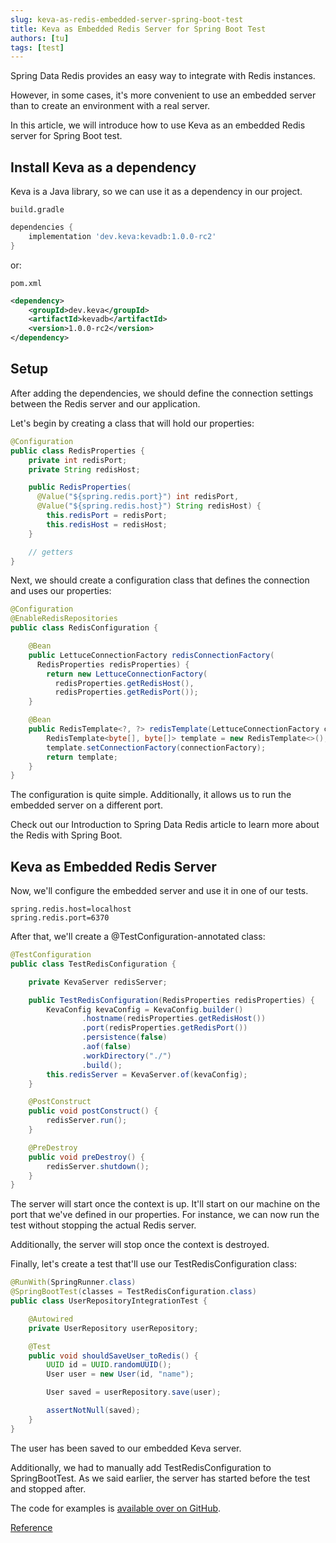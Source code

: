 ```yaml
---
slug: keva-as-redis-embedded-server-spring-boot-test
title: Keva as Embedded Redis Server for Spring Boot Test
authors: [tu]
tags: [test]
---
```


Spring Data Redis provides an easy way to integrate with Redis instances.

However, in some cases, it's more convenient to use an embedded server than to create an environment with a real server.

In this article, we will introduce how to use Keva as an embedded Redis server for Spring Boot test.

## Install Keva as a dependency

Keva is a Java library, so we can use it as a dependency in our project.

`build.gradle`

```groovy
dependencies {
    implementation 'dev.keva:kevadb:1.0.0-rc2'
}
```

or:

`pom.xml`

```xml
<dependency>
    <groupId>dev.keva</groupId>
    <artifactId>kevadb</artifactId>
    <version>1.0.0-rc2</version>
</dependency>
```

## Setup

After adding the dependencies, we should define the connection settings between the Redis server and our application.

Let's begin by creating a class that will hold our properties:

```java
@Configuration
public class RedisProperties {
    private int redisPort;
    private String redisHost;

    public RedisProperties(
      @Value("${spring.redis.port}") int redisPort, 
      @Value("${spring.redis.host}") String redisHost) {
        this.redisPort = redisPort;
        this.redisHost = redisHost;
    }

    // getters
}
```

Next, we should create a configuration class that defines the connection and uses our properties:

```java
@Configuration
@EnableRedisRepositories
public class RedisConfiguration {

    @Bean
    public LettuceConnectionFactory redisConnectionFactory(
      RedisProperties redisProperties) {
        return new LettuceConnectionFactory(
          redisProperties.getRedisHost(), 
          redisProperties.getRedisPort());
    }

    @Bean
    public RedisTemplate<?, ?> redisTemplate(LettuceConnectionFactory connectionFactory) {
        RedisTemplate<byte[], byte[]> template = new RedisTemplate<>();
        template.setConnectionFactory(connectionFactory);
        return template;
    }
}
```

The configuration is quite simple. Additionally, it allows us to run the embedded server on a different port.

Check out our Introduction to Spring Data Redis article to learn more about the Redis with Spring Boot.

## Keva as Embedded Redis Server

Now, we'll configure the embedded server and use it in one of our tests.

```properties
spring.redis.host=localhost
spring.redis.port=6370
```

After that, we'll create a @TestConfiguration-annotated class:

```java
@TestConfiguration
public class TestRedisConfiguration {

    private KevaServer redisServer;

    public TestRedisConfiguration(RedisProperties redisProperties) {
        KevaConfig kevaConfig = KevaConfig.builder()
                .hostname(redisProperties.getRedisHost())
                .port(redisProperties.getRedisPort())
                .persistence(false)
                .aof(false)
                .workDirectory("./")
                .build();
        this.redisServer = KevaServer.of(kevaConfig);
    }

    @PostConstruct
    public void postConstruct() {
        redisServer.run();
    }

    @PreDestroy
    public void preDestroy() {
        redisServer.shutdown();
    }
}
```

The server will start once the context is up. It'll start on our machine on the port that we've defined in our properties. For instance, we can now run the test without stopping the actual Redis server.

Additionally, the server will stop once the context is destroyed.

Finally, let's create a test that'll use our TestRedisConfiguration class:

```java
@RunWith(SpringRunner.class)
@SpringBootTest(classes = TestRedisConfiguration.class)
public class UserRepositoryIntegrationTest {

    @Autowired
    private UserRepository userRepository;

    @Test
    public void shouldSaveUser_toRedis() {
        UUID id = UUID.randomUUID();
        User user = new User(id, "name");

        User saved = userRepository.save(user);

        assertNotNull(saved);
    }
}
```

The user has been saved to our embedded Keva server.

Additionally, we had to manually add TestRedisConfiguration to SpringBootTest. As we said earlier, the server has started before the test and stopped after.

The code for examples is [available over on GitHub](https://github.com/tuhuynh27/keva-embedded-redis-spring-test).

[Reference](https://www.baeldung.com/spring-embedded-redis)
